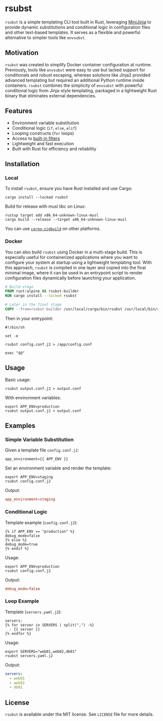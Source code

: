 # rsubst

`rsubst` is a simple templating CLI tool built in Rust, leveraging [MiniJinja](https://github.com/mitsuhiko/minijinja) to provide dynamic substitutions and conditional logic in configuration files and other text-based templates. It serves as a flexible and powerful alternative to simpler tools like `envsubst`.

## Motivation

`rsubst` was created to simplify Docker container configuration at runtime. Previously, tools like `envsubst` were easy to use but lacked support for conditionals and robust escaping, whereas solutions like Jinja2 provided advanced templating but required an additional Python runtime inside containers. `rsubst` combines the simplicity of `envsubst` with powerful conditional logic from Jinja-style templating, packaged in a lightweight Rust binary that eliminates external dependencies.

## Features

- Environment variable substitution
- Conditional logic (`if`, `else`, `elif`)
- Looping constructs (`for` loops)
- Access to [built-in filters](https://docs.rs/minijinja/latest/minijinja/filters/index.html)
- Lightweight and fast execution
- Built with Rust for efficiency and reliability

## Installation

### Local

To install `rsubst`, ensure you have Rust installed and use Cargo:

```shell
cargo install --locked rsubst
```

Build for release with musl libc on Linux:

```shell
rustup target add x86_64-unknown-linux-musl
cargo build --release --target x86_64-unknown-linux-musl
```

You can use [`cargo-zigbuild`](https://github.com/rust-cross/cargo-zigbuild) on other platforms.

### Docker

You can also build `rsubst` using Docker in a multi-stage build. This is especially useful for containerized applications where you want to configure your system at startup using a lightweight templating tool. With this approach, `rsubst` is compiled in one layer and copied into the final minimal image, where it can be used in an entrypoint script to render configuration files dynamically before launching your application.

```dockerfile
# Build stage
FROM rust:alpine AS rsubst-builder
RUN cargo install --locked rsubst

# Later in the final stage
COPY --from=rsubst-builder /usr/local/cargo/bin/rsubst /usr/local/bin/rsubst
```

Then in your entrypoint:

```shell
#!/bin/sh

set -e

rsubst config.conf.j2 > /app/config.conf

exec "$@"
```

## Usage

Basic usage:

```shell
rsubst output.conf.j2 > output.conf
```

With environment variables:

```shell
export APP_ENV=production
rsubst output.conf.j2 > output.conf
```

## Examples

### Simple Variable Substitution

Given a template file `config.conf.j2`:

```jinja
app_environment={{ APP_ENV }}
```

Set an environment variable and render the template:

```shell
export APP_ENV=staging
rsubst config.conf.j2
```

Output:

```conf
app_environment=staging
```

### Conditional Logic

Template example (`config.conf.j2`):

```jinja
{% if APP_ENV == "production" %}
debug_mode=false
{% else %}
debug_mode=true
{% endif %}
```

Usage:

```shell
export APP_ENV=production
rsubst config.conf.j2
```

Output:

```conf
debug_mode=false
```

### Loop Example

Template (`servers.yaml.j2`):

```jinja
servers:
{% for server in SERVERS | split(",") -%}
  - {{ server }}
{% endfor %}
```

Usage:

```shell
export SERVERS="web01,web02,db01"
rsubst servers.yaml.j2
```

Output:

```yaml
servers:
  - web01
  - web02
  - db01
```

## License

`rsubst` is available under the MIT license. See `LICENSE` file for more details.
